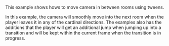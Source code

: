 This example shows hows to move camera in between rooms using tweens.

In this example, the camera will smoothly move into the next room when the player leaves it in any of the cardinal directions. The examples also has the additions that the player will get an additional jump when jumping up into a transition and will be kept within the current frame when the transition is in progress.
